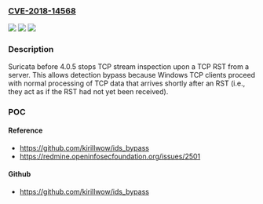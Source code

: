 ### [CVE-2018-14568](https://cve.mitre.org/cgi-bin/cvename.cgi?name=CVE-2018-14568)
![](https://img.shields.io/static/v1?label=Product&message=n%2Fa&color=blue)
![](https://img.shields.io/static/v1?label=Version&message=n%2Fa&color=blue)
![](https://img.shields.io/static/v1?label=Vulnerability&message=n%2Fa&color=brighgreen)

### Description

Suricata before 4.0.5 stops TCP stream inspection upon a TCP RST from a server. This allows detection bypass because Windows TCP clients proceed with normal processing of TCP data that arrives shortly after an RST (i.e., they act as if the RST had not yet been received).

### POC

#### Reference
- https://github.com/kirillwow/ids_bypass
- https://redmine.openinfosecfoundation.org/issues/2501

#### Github
- https://github.com/kirillwow/ids_bypass

